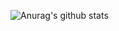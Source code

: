 ![Anurag's github stats](https://github-readme-stats.vercel.app/api?username=SIA-tfwang&count_private=true&show_icons=true&bg_color=DEG,#000000,#f0f8ff,#5f9ea0,#ffffe0)
